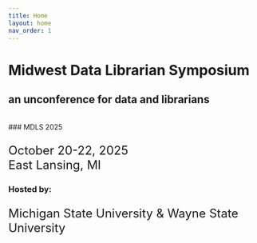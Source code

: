 ```yaml
---
title: Home
layout: home
nav_order: 1
---
```

# **Midwest Data Librarian Symposium**
## an unconference for data and librarians
<br>
### MDLS 2025  
<p style="font-size:24px">October 20-22, 2025 <br>
East Lansing, MI</p>

### Hosted by:  
<p style="font-size:24px">Michigan State University & Wayne State University</p>
